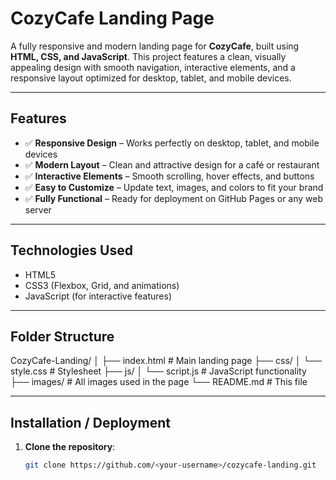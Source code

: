 
# CozyCafe Landing Page

A fully responsive and modern landing page for **CozyCafe**, built using **HTML, CSS, and JavaScript**. This project features a clean, visually appealing design with smooth navigation, interactive elements, and a responsive layout optimized for desktop, tablet, and mobile devices.

---

## Features

- ✅ **Responsive Design** – Works perfectly on desktop, tablet, and mobile devices  
- ✅ **Modern Layout** – Clean and attractive design for a café or restaurant  
- ✅ **Interactive Elements** – Smooth scrolling, hover effects, and buttons  
- ✅ **Easy to Customize** – Update text, images, and colors to fit your brand  
- ✅ **Fully Functional** – Ready for deployment on GitHub Pages or any web server  

---

## Technologies Used

- HTML5  
- CSS3 (Flexbox, Grid, and animations)  
- JavaScript (for interactive features)  

---

## Folder Structure

CozyCafe-Landing/
│
├── index.html # Main landing page
├── css/
│ └── style.css # Stylesheet
├── js/
│ └── script.js # JavaScript functionality
├── images/ # All images used in the page
└── README.md # This file



---

## Installation / Deployment

1. **Clone the repository**:
   ```bash
   git clone https://github.com/<your-username>/cozycafe-landing.git





